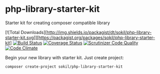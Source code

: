 # php-library-starter-kit

Starter kit for creating composer compatible library

[![Total Downloads][http://img.shields.io/packagist/dt/sokil/php-library-starter-kit.svg]][https://packagist.org/packages/sokil/php-library-starter-kit]
[![Build Status](https://travis-ci.org/sokil/php-library-starter-kit.png?branch=master&2)](https://travis-ci.org/sokil/php-library-starter-kit)
[![Coverage Status](https://coveralls.io/repos/sokil/php-library-starter-kit/badge.png)](https://coveralls.io/r/sokil/php-library-starter-kit)
[![Scrutinizer Code Quality](https://scrutinizer-ci.com/g/sokil/php-library-starter-kit/badges/quality-score.png?b=master)](https://scrutinizer-ci.com/g/sokil/php-library-starter-kit/?branch=master)
[![Code Climate](https://codeclimate.com/github/sokil/php-library-starter-kit/badges/gpa.svg)](https://codeclimate.com/github/sokil/php-library-starter-kit)

Begin your new library with starter kit. Just create project:

```
composer create-project sokil/php-library-starter-kit
```